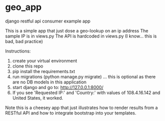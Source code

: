 # geo_app
django restful api consumer example app


This is a simple app that just dose a geo-lookup on an ip address
The sample IP is in views.py
The API is hardcoded in views.py (I know... this is bad, bad practice)

Instructions:

1.  create your virtual environment
2.  clone this repo
3.  pip install the requirements.txt
4.  run migrations (python manage.py migrate) ... this is optional as there are no DB models in this application
5.  start django and go to:  http://127.0.0.1:8000/
6.  If you see 'Requested IP:' and 'Country:' with values of  108.4.16.142 and United States, it worked.

Note this is a cheesey app that just illustrates how to render results from a RESTful API and how to integrate bootstrap into your templates.
